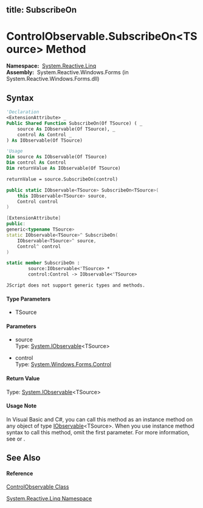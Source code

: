 title: SubscribeOn
---
# ControlObservable.SubscribeOn\<TSource\> Method

**Namespace:**  [System.Reactive.Linq](System.Reactive.Linq/System.Reactive.Linq)  
**Assembly:**  System.Reactive.Windows.Forms (in System.Reactive.Windows.Forms.dll)

## Syntax

```vb
'Declaration
<ExtensionAttribute> _
Public Shared Function SubscribeOn(Of TSource) ( _
    source As IObservable(Of TSource), _
    control As Control _
) As IObservable(Of TSource)
```

```vb
'Usage
Dim source As IObservable(Of TSource)
Dim control As Control
Dim returnValue As IObservable(Of TSource)

returnValue = source.SubscribeOn(control)
```

```csharp
public static IObservable<TSource> SubscribeOn<TSource>(
    this IObservable<TSource> source,
    Control control
)
```

```c++
[ExtensionAttribute]
public:
generic<typename TSource>
static IObservable<TSource>^ SubscribeOn(
    IObservable<TSource>^ source, 
    Control^ control
)
```

```fsharp
static member SubscribeOn : 
        source:IObservable<'TSource> * 
        control:Control -> IObservable<'TSource> 
```

```jscript
JScript does not support generic types and methods.
```

#### Type Parameters

- TSource

#### Parameters

- source  
  Type: [System.IObservable](https://msdn.microsoft.com/en-us/library/Dd990377)\<TSource\>

- control  
  Type: [System.Windows.Forms.Control](https://msdn.microsoft.com/en-us/library/36cd312w)

#### Return Value

Type: [System.IObservable](https://msdn.microsoft.com/en-us/library/Dd990377)\<TSource\>

#### Usage Note

In Visual Basic and C\#, you can call this method as an instance method on any object of type [IObservable](https://msdn.microsoft.com/en-us/library/Dd990377)\<TSource\>. When you use instance method syntax to call this method, omit the first parameter. For more information, see [](https://msdn.microsoft.com/en-us/library/Bb384936) or [](https://msdn.microsoft.com/en-us/library/Bb383977).

## See Also

#### Reference

[ControlObservable Class](ControlObservable/ControlObservable)

[System.Reactive.Linq Namespace](System.Reactive.Linq/System.Reactive.Linq)
